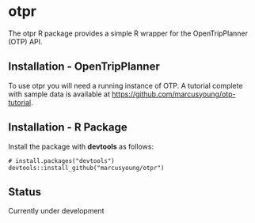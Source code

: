 # otpr

The otpr R package provides a simple R wrapper for the OpenTripPlanner (OTP) API.

## Installation - OpenTripPlanner

To use otpr you will need a running instance of OTP. A tutorial complete with sample data is available at https://github.com/marcusyoung/otp-tutorial. 

## Installation - R Package

Install the package with **devtools** as follows:

```{r install, eval=FALSE}
# install.packages("devtools")
devtools::install_github("marcusyoung/otpr")
```

## Status

Currently under development
